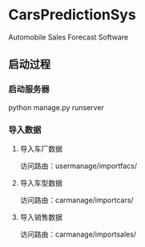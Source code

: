 # CarsPredictionSys
Automobile Sales Forecast Software

## 启动过程
### 启动服务器
   python manage.py runserver
### 导入数据
1. 导入车厂数据
    
    访问路由：usermanage/importfacs/
   
2. 导入车型数据

   访问路由：carmanage/importcars/

3. 导入销售数据

   访问路由：carmanage/importsales/
